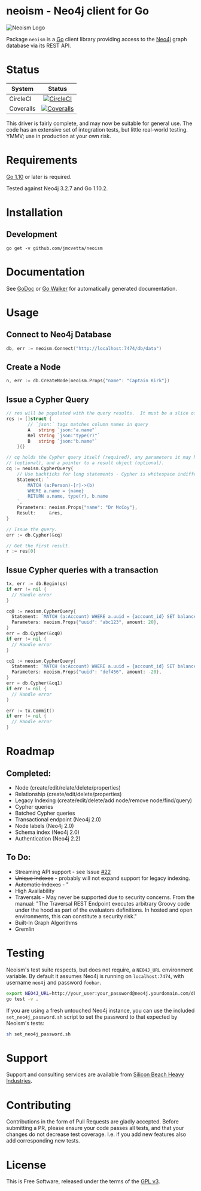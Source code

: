 neoism - Neo4j client for Go
===========================

![Neoism Logo](https://raw.github.com/jmcvetta/neoism/master/neoism.png)

Package `neoism` is a [Go](http://golang.org) client library providing access to
the [Neo4j](http://www.neo4j.org) graph database via its REST API.


# Status

| System    | Status                                                                                                                  |
|-----------|:-----------------------------------------------------------------------------------------------------------------------:|
| CircleCI  | [![CircleCI](https://circleci.com/gh/Financial-Times/neoism.svg?style=svg)](https://circleci.com/gh/jmcvetta/neoism)           | 
| Coveralls | [![Coveralls](https://img.shields.io/coveralls/Financial-Times/neoism/master.svg)](https://coveralls.io/r/jmcvetta/neoism)     |

This driver is fairly complete, and may now be suitable for general use.  The
code has an extensive set of integration tests, but little real-world testing.
YMMV; use in production at your own risk.


# Requirements

[Go 1.10](http://golang.org/doc/go1.10) or later is required.

Tested against Neo4j 3.2.7 and Go 1.10.2.


# Installation

## Development

```
go get -v github.com/jmcvetta/neoism
```


# Documentation

See [GoDoc](http://godoc.org/github.com/jmcvetta/neoism) or
[Go Walker](http://gowalker.org/github.com/jmcvetta/neoism) for 
automatically generated documentation.


# Usage

## Connect to Neo4j Database

```go
db, err := neoism.Connect("http://localhost:7474/db/data")
```

## Create a Node

```go
n, err := db.CreateNode(neoism.Props{"name": "Captain Kirk"})
```


## Issue a Cypher Query

```go
// res will be populated with the query results.  It must be a slice of structs.
res := []struct {
		// `json:` tags matches column names in query
		A   string `json:"a.name"` 
		Rel string `json:"type(r)"`
		B   string `json:"b.name"`
	}{}

// cq holds the Cypher query itself (required), any parameters it may have 
// (optional), and a pointer to a result object (optional).
cq := neoism.CypherQuery{
	// Use backticks for long statements - Cypher is whitespace indifferent
	Statement: `
		MATCH (a:Person)-[r]->(b)
		WHERE a.name = {name}
		RETURN a.name, type(r), b.name
	`,
	Parameters: neoism.Props{"name": "Dr McCoy"},
	Result:     &res,
}

// Issue the query.
err := db.Cypher(&cq)

// Get the first result.
r := res[0]
```

## Issue Cypher queries with a transaction

```go
tx, err := db.Begin(qs)
if err != nil {
  // Handle error
}

cq0 := neoism.CypherQuery{
  Statement: `MATCH (a:Account) WHERE a.uuid = {account_id} SET balance = balance + {amount}`,
  Parameters: neoism.Props{"uuid": "abc123", amount: 20},
}
err = db.Cypher(&cq0)
if err != nil {
  // Handle error
}

cq1 := neoism.CypherQuery{
  Statement: `MATCH (a:Account) WHERE a.uuid = {account_id} SET balance = balance + {amount}`,
  Parameters: neoism.Props{"uuid": "def456", amount: -20},
}
err = db.Cypher(&cq1)
if err != nil {
  // Handle error
}

err := tx.Commit()
if err != nil {
  // Handle error
}
```


# Roadmap


## Completed:

* Node (create/edit/relate/delete/properties)
* Relationship (create/edit/delete/properties)
* Legacy Indexing (create/edit/delete/add node/remove node/find/query)
* Cypher queries
* Batched Cypher queries
* Transactional endpoint (Neo4j 2.0)
* Node labels (Neo4j 2.0)
* Schema index (Neo4j 2.0)
* Authentication (Neo4j 2.2)


## To Do:

* Streaming API support - see Issue [#22](https://github.com/jmcvetta/neoism/issues/22)
* ~~Unique Indexes~~ - probably will not expand support for legacy indexing.
* ~~Automatic Indexes~~ - "
* High Availability
* Traversals - May never be supported due to security concerns.  From the
  manual:  "The Traversal REST Endpoint executes arbitrary Groovy code under
  the hood as part of the evaluators definitions. In hosted and open
  environments, this can constitute a security risk."
* Built-In Graph Algorithms
* Gremlin


# Testing

Neoism's test suite respects, but does not require, a `NEO4J_URL` environment
variable.  By default it assumes Neo4j is running on `localhost:7474`, with
username `neo4j` and password `foobar`.  

```bash
export NEO4J_URL=http://your_user:your_password@neo4j.yourdomain.com/db/data/
go test -v .
```

If you are using a fresh untouched Neo4j instance, you can use the included
`set_neo4j_password.sh` script to set the password to that expected by Neoism's
tests:

```bash
sh set_neo4j_password.sh
```


# Support

Support and consulting services are available from [Silicon Beach Heavy
Industries](http://siliconheavy.com).


# Contributing

Contributions in the form of Pull Requests are gladly accepted.  Before
submitting a PR, please ensure your code passes all tests, and that your
changes do not decrease test coverage.  I.e. if you add new features also add
corresponding new tests.



# License

This is Free Software, released under the terms of the [GPL
v3](http://www.gnu.org/copyleft/gpl.html).
